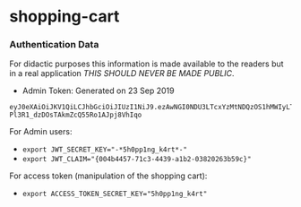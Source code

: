 shopping-cart
=============

### Authentication Data

For didactic purposes this information is made available to the readers but in a real application *THIS SHOULD NEVER BE MADE PUBLIC*.

- Admin Token: Generated on 23 Sep 2019

```
eyJ0eXAiOiJKV1QiLCJhbGciOiJIUzI1NiJ9.ezAwNGI0NDU3LTcxYzMtNDQzOS1hMWIyLTAzODIwMjYzYjU5Y30.DexPAjHfp-Pl3R1_dzDOsTAkmZcQ55Ro1AJpj8VhIqo
```

For Admin users:

- `export JWT_SECRET_KEY="-*5h0pp1ng_k4rt*-"`
- `export JWT_CLAIM="{004b4457-71c3-4439-a1b2-03820263b59c}"`

For access token (manipulation of the shopping cart):

- `export ACCESS_TOKEN_SECRET_KEY="5h0pp1ng_k4rt"`
